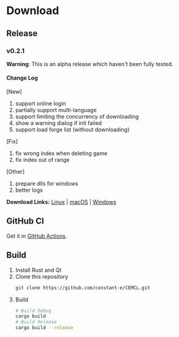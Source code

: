 # Download

## Release
### v0.2.1
**Warning**: This is an alpha release which haven't been fully tested.

#### Change Log
[New]
1. support online login
2. partially support multi-language
3. support limiting the concurrency of downloading
4. show a warning dialog if init failed
5. support load forge list (without downloading)

[Fix]
1. fix wrong index when deleting game
2. fix index out of range

[Other]
1. prepare dlls for windows
2. better logs

**Download Links:**
[Linux](https://github.com/constant-e/CEMCL/releases/download/v0.2.1/cemcl-0.2.1-linux-x86_64.zip) |
[macOS](https://github.com/constant-e/CEMCL/releases/download/v0.2.1/cemcl-0.2.1-macos-x86_64.zip) |
[Windows](https://github.com/constant-e/CEMCL/releases/download/v0.2.1/cemcl-0.2.1-windows-x86_64.zip)

## GitHub CI
Get it in [GitHub Actions](https://github.com/constant-e/CEMCL/actions).

## Build
1. Install Rust and Qt
2. Clone this repository
   ```sh
   git clone https://github.com/constant-e/CEMCL.git
   ```
3. Build
   ```sh
   # Build Debug
   cargo build
   # Build Release
   cargo build --release
   ```
